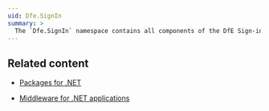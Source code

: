 ```yaml
---
uid: Dfe.SignIn
summary: >
  The `Dfe.SignIn` namespace contains all components of the DfE Sign-in platform.
---
```


## Related content

- [Packages for .​NET](~/guide/dotnet/packages.md)

- [Middleware for .​NET applications](~/guide/dotnet/middleware.md)
